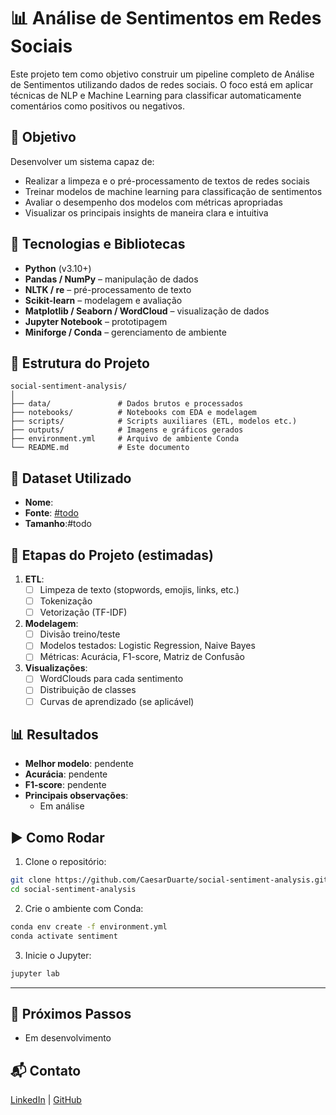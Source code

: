 
# 📊 Análise de Sentimentos em Redes Sociais

Este projeto tem como objetivo construir um pipeline completo de Análise de Sentimentos utilizando dados de redes sociais. O foco está em aplicar técnicas de NLP e Machine Learning para classificar automaticamente comentários como positivos ou negativos.

## 🎯 Objetivo

Desenvolver um sistema capaz de:
- Realizar a limpeza e o pré-processamento de textos de redes sociais
- Treinar modelos de machine learning para classificação de sentimentos
- Avaliar o desempenho dos modelos com métricas apropriadas
- Visualizar os principais insights de maneira clara e intuitiva

## 🧠 Tecnologias e Bibliotecas

- **Python** (v3.10+)
- **Pandas / NumPy** – manipulação de dados
- **NLTK / re** – pré-processamento de texto
- **Scikit-learn** – modelagem e avaliação
- **Matplotlib / Seaborn / WordCloud** – visualização de dados
- **Jupyter Notebook** – prototipagem
- **Miniforge / Conda** – gerenciamento de ambiente

## 📁 Estrutura do Projeto

```
social-sentiment-analysis/
│
├── data/               # Dados brutos e processados
├── notebooks/          # Notebooks com EDA e modelagem
├── scripts/            # Scripts auxiliares (ETL, modelos etc.)
├── outputs/            # Imagens e gráficos gerados
├── environment.yml     # Arquivo de ambiente Conda
└── README.md           # Este documento
```

## 🧪 Dataset Utilizado

- **Nome**:  
- **Fonte**: [#todo](#todo)  
- **Tamanho**:#todo

## 🔧 Etapas do Projeto (estimadas)

1. **ETL**: 
   - [ ] Limpeza de texto (stopwords, emojis, links, etc.)
   - [ ] Tokenização
   - [ ] Vetorização (TF-IDF)

2. **Modelagem**:
   - [ ] Divisão treino/teste
   - [ ] Modelos testados: Logistic Regression, Naive Bayes
   - [ ] Métricas: Acurácia, F1-score, Matriz de Confusão

3. **Visualizações**:
   - [ ] WordClouds para cada sentimento
   - [ ] Distribuição de classes
   - [ ] Curvas de aprendizado (se aplicável)

## 📊 Resultados

- **Melhor modelo**: pendente
- **Acurácia**: pendente
- **F1-score**: pendente
- **Principais observações**:
  - Em análise

## ▶️ Como Rodar

1. Clone o repositório:
```bash
git clone https://github.com/CaesarDuarte/social-sentiment-analysis.git
cd social-sentiment-analysis
```

2. Crie o ambiente com Conda:
```bash
conda env create -f environment.yml
conda activate sentiment
```

3. Inicie o Jupyter:
```bash
jupyter lab
```

---

## 📌 Próximos Passos

- Em desenvolvimento

## 📬 Contato

[LinkedIn](https://www.linkedin.com/in/caesar-duarte/) | [GitHub](https://github.com/CaesarDuarte)  
